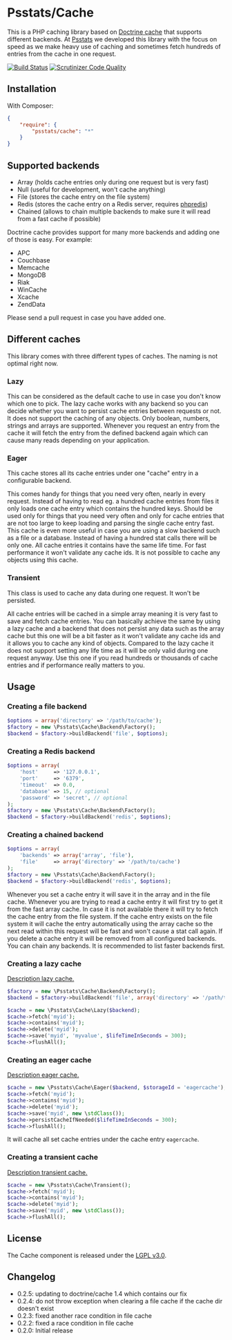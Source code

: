 # Psstats/Cache

This is a PHP caching library based on [Doctrine cache](https://github.com/doctrine/cache) that supports different backends. 
At [Psstats](https://psstats.org) we developed this library with the focus on speed as we make heavy use of caching and 
sometimes fetch hundreds of entries from the cache in one request.

[![Build Status](https://travis-ci.org/psstats-org/component-cache.svg?branch=master)](https://travis-ci.org/psstats-org/component-cache)
[![Scrutinizer Code Quality](https://scrutinizer-ci.com/g/psstats-org/component-cache/badges/quality-score.png?b=master)](https://scrutinizer-ci.com/g/psstats-org/component-cache/?branch=master)

## Installation

With Composer:

```json
{
    "require": {
        "psstats/cache": "*"
    }
}
``` 

## Supported backends
* Array (holds cache entries only during one request but is very fast)
* Null (useful for development, won't cache anything)
* File (stores the cache entry on the file system)
* Redis (stores the cache entry on a Redis server, requires [phpredis](https://github.com/nicolasff/phpredis))
* Chained (allows to chain multiple backends to make sure it will read from a fast cache if possible)

Doctrine cache provides support for many more backends and adding one of those is easy. For example:
* APC
* Couchbase
* Memcache
* MongoDB
* Riak
* WinCache
* Xcache
* ZendData

Please send a pull request in case you have added one. 

## Different caches

This library comes with three different types of caches. The naming is not optimal right now.

### Lazy

This can be considered as the default cache to use in case you don't know which one to pick. The lazy cache works with 
any backend so you can decide whether you want to persist cache entries between requests or not. It does not support 
the caching of any objects. Only boolean, numbers, strings and arrays are supported. Whenever you request an entry 
from the cache it will fetch the entry from the defined backend again which can cause many reads depending on your 
application.

### Eager

This cache stores all its cache entries under one "cache" entry in a configurable backend.

This comes handy for things that you need very often, nearly in every request. Instead of having to read eg.
a hundred cache entries from files it only loads one cache entry which contains the hundred keys. Should be used only 
for things that you need very often and only for cache entries that are not too large to keep loading and parsing the 
single cache entry fast. This cache is even more useful in case you are using a slow backend such as a file or a database.
 Instead of having a hundred stat calls there will be only one. All cache entries it contains have the same life time. 
 For fast performance it won't validate any cache ids. It is not possible to cache any objects using this cache.

### Transient

This class is used to cache any data during one request. It won't be persisted.

All cache entries will be cached in a simple array meaning it is very fast to save and fetch cache entries. You can 
basically achieve the same by using a lazy cache and a backend that does not persist any data such as the array cache 
but this one will be a bit faster as it won't validate any cache ids and it allows you to cache any kind of objects.
Compared to the lazy cache it does not support setting any life time as it will be only valid during one request anyway.
Use this one if you read hundreds or thousands of cache entries and if performance really matters to you.

## Usage

### Creating a file backend

```php
$options = array('directory' => '/path/to/cache');
$factory = new \Psstats\Cache\Backend\Factory();
$backend = $factory->buildBackend('file', $options);
```

### Creating a Redis backend

```php
$options = array(
    'host'     => '127.0.0.1',
    'port'     => '6379',
    'timeout'  => 0.0,
    'database' => 15, // optional
    'password' => 'secret', // optional
);
$factory = new \Psstats\Cache\Backend\Factory();
$backend = $factory->buildBackend('redis', $options);
```

### Creating a chained backend

```php
$options = array(
    'backends' => array('array', 'file'),
    'file'     => array('directory' => '/path/to/cache')
);
$factory = new \Psstats\Cache\Backend\Factory();
$backend = $factory->buildBackend('redis', $options);
```

Whenever you set a cache entry it will save it in the array and in the file cache. Whenever you are trying to read a cache
entry it will first try to get it from the fast array cache. In case it is not available there it will try to fetch
the cache entry from the file system. If the cache entry exists on the file system it will cache the entry automatically
using the array cache so the next read within this request will be fast and won't cause a stat call again. If you delete
 a cache entry it will be removed from all configured backends. You can chain any backends. It is recommended to list 
 faster backends first.

### Creating a lazy cache

[Description lazy cache.](#lazy)

```php
$factory = new \Psstats\Cache\Backend\Factory();
$backend = $factory->buildBackend('file', array('directory' => '/path/to/cache'));

$cache = new \Psstats\Cache\Lazy($backend);
$cache->fetch('myid');
$cache->contains('myid');
$cache->delete('myid');
$cache->save('myid', 'myvalue', $lifeTimeInSeconds = 300);
$cache->flushAll();
```

### Creating an eager cache

[Description eager cache.](#eager)

```php
$cache = new \Psstats\Cache\Eager($backend, $storageId = 'eagercache');
$cache->fetch('myid');
$cache->contains('myid');
$cache->delete('myid');
$cache->save('myid', new \stdClass());
$cache->persistCacheIfNeeded($lifeTimeInSeconds = 300);
$cache->flushAll();
```

It will cache all set cache entries under the cache entry `eagercache`.

### Creating a transient cache

[Description transient cache.](#transient)

```php
$cache = new \Psstats\Cache\Transient();
$cache->fetch('myid');
$cache->contains('myid');
$cache->delete('myid');
$cache->save('myid', new \stdClass());
$cache->flushAll();
```

## License

The Cache component is released under the [LGPL v3.0](http://choosealicense.com/licenses/lgpl-3.0/).

## Changelog 

 * 0.2.5: updating to doctrine/cache 1.4 which contains our fix
 * 0.2.4: do not throw exception when clearing a file cache if the cache dir doesn't exist
 * 0.2.3: fixed another race condition in file cache
 * 0.2.2: fixed a race condition in file cache
 * 0.2.0: Initial release

